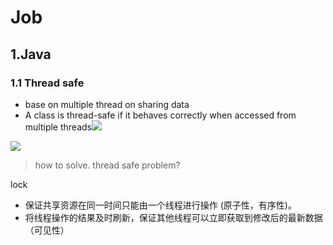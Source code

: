 # Job
## 1.Java
### 1.1 Thread safe
* base on multiple thread on sharing data
* A class is thread-safe if it behaves correctly when accessed from multiple threads![](https://i.imgur.com/497v39A.png)

![](https://i.imgur.com/BoWCUPL.png)

> how to solve. thread safe problem?

lock 
* 保证共享资源在同一时间只能由一个线程进行操作 (原子性，有序性)。
* 将线程操作的结果及时刷新，保证其他线程可以立即获取到修改后的最新数据（可见性）
